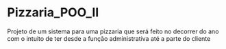 # Pizzaria_POO_II

Projeto de um sistema para uma pizzaria que será feito no decorrer do ano com o intuito de ter desde a função administrativa até a parte do cliente
